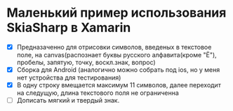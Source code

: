 # Маленький пример использования SkiaSharp в Xamarin

- [x] Предназаченно для отрисовки символов, введеных в текстовое поле, на canvas(распознает буквы русского алфавита(кроме "Ё"), пробелы, запятую, точку, воскл.знак, вопрос)
- [x] Сборка для Android (аналогично можно собрать под ios, но у меня нет устройства для тестирования)
- [x] В одну строку вмещается максимум 11 символов, далее переходит на следущую, длина текстового поля не ограниченна
- [ ] Дописать мягкий и твердый знак.
